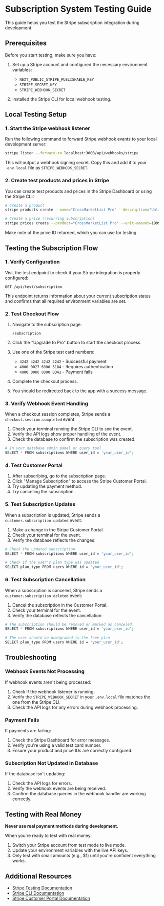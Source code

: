 # Subscription System Testing Guide

This guide helps you test the Stripe subscription integration during development.

## Prerequisites

Before you start testing, make sure you have:

1. Set up a Stripe account and configured the necessary environment variables:
   - `NEXT_PUBLIC_STRIPE_PUBLISHABLE_KEY`
   - `STRIPE_SECRET_KEY`
   - `STRIPE_WEBHOOK_SECRET`

2. Installed the Stripe CLI for local webhook testing.

## Local Testing Setup

### 1. Start the Stripe webhook listener

Run the following command to forward Stripe webhook events to your local development server:

```bash
stripe listen --forward-to localhost:3000/api/webhooks/stripe
```

This will output a webhook signing secret. Copy this and add it to your `.env.local` file as `STRIPE_WEBHOOK_SECRET`.

### 2. Create test products and prices in Stripe

You can create test products and prices in the Stripe Dashboard or using the Stripe CLI:

```bash
# Create a product
stripe products create --name="CrossMarketList Pro" --description="Unlimited listings and premium features"

# Create a price (recurring subscription)
stripe prices create --product="CrossMarketList Pro" --unit-amount=1999 --currency=usd --recurring[interval]=month
```

Make note of the price ID returned, which you can use for testing.

## Testing the Subscription Flow

### 1. Verify Configuration

Visit the test endpoint to check if your Stripe integration is properly configured:

```
GET /api/test/subscription
```

This endpoint returns information about your current subscription status and confirms that all required environment variables are set.

### 2. Test Checkout Flow

1. Navigate to the subscription page:
   ```
   /subscription
   ```

2. Click the "Upgrade to Pro" button to start the checkout process.

3. Use one of the Stripe test card numbers:
   - `4242 4242 4242 4242` - Successful payment
   - `4000 0027 6000 3184` - Requires authentication
   - `4000 0000 0000 0341` - Payment fails

4. Complete the checkout process.

5. You should be redirected back to the app with a success message.

### 3. Verify Webhook Event Handling

When a checkout session completes, Stripe sends a `checkout.session.completed` event:

1. Check your terminal running the Stripe CLI to see the event.
2. Verify the API logs show proper handling of the event.
3. Check the database to confirm the subscription was created:

```bash
# In your database admin panel or query tool
SELECT * FROM subscriptions WHERE user_id = 'your_user_id';
```

### 4. Test Customer Portal

1. After subscribing, go to the subscription page.
2. Click "Manage Subscription" to access the Stripe Customer Portal.
3. Try updating the payment method.
4. Try canceling the subscription.

### 5. Test Subscription Updates

When a subscription is updated, Stripe sends a `customer.subscription.updated` event:

1. Make a change in the Stripe Customer Portal.
2. Check your terminal for the event.
3. Verify the database reflects the changes:

```bash
# Check the updated subscription
SELECT * FROM subscriptions WHERE user_id = 'your_user_id';

# Check if the user's plan type was updated
SELECT plan_type FROM users WHERE id = 'your_user_id';
```

### 6. Test Subscription Cancellation

When a subscription is canceled, Stripe sends a `customer.subscription.deleted` event:

1. Cancel the subscription in the Customer Portal.
2. Check your terminal for the event.
3. Verify the database reflects the cancellation:

```bash
# The subscription should be removed or marked as canceled
SELECT * FROM subscriptions WHERE user_id = 'your_user_id';

# The user should be downgraded to the free plan
SELECT plan_type FROM users WHERE id = 'your_user_id';
```

## Troubleshooting

### Webhook Events Not Processing

If webhook events aren't being processed:

1. Check if the webhook listener is running.
2. Verify the `STRIPE_WEBHOOK_SECRET` in your `.env.local` file matches the one from the Stripe CLI.
3. Check the API logs for any errors during webhook processing.

### Payment Fails

If payments are failing:

1. Check the Stripe Dashboard for error messages.
2. Verify you're using a valid test card number.
3. Ensure your product and price IDs are correctly configured.

### Subscription Not Updated in Database

If the database isn't updating:

1. Check the API logs for errors.
2. Verify the webhook events are being received.
3. Confirm the database queries in the webhook handler are working correctly.

## Testing with Real Money

**Never use real payment methods during development.**

When you're ready to test with real money:

1. Switch your Stripe account from test mode to live mode.
2. Update your environment variables with the live API keys.
3. Only test with small amounts (e.g., $1) until you're confident everything works.

## Additional Resources

- [Stripe Testing Documentation](https://stripe.com/docs/testing)
- [Stripe CLI Documentation](https://stripe.com/docs/stripe-cli)
- [Stripe Customer Portal Documentation](https://stripe.com/docs/billing/subscriptions/customer-portal) 
